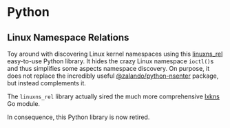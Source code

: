 # Python

## Linux Namespace Relations

Toy around with discovering Linux kernel namespaces using this
[linuxns_rel](https://thediveo.github.io/linuxns_rel) easy-to-use Python
library. It hides the crazy Linux namespace `ioctl()`s and thus simplifies some
aspects namespace discovery. On purpose, it does not replace the incredibly
useful [@zalando/python-nsenter](https://github.com/zalando/python-nsenter)
package, but instead complements it.

The `linuxns_rel` library actually sired the much more comprehensive
[lxkns](/gone?id=lxkns) Go module.

In consequence, this Python library is now retired.
